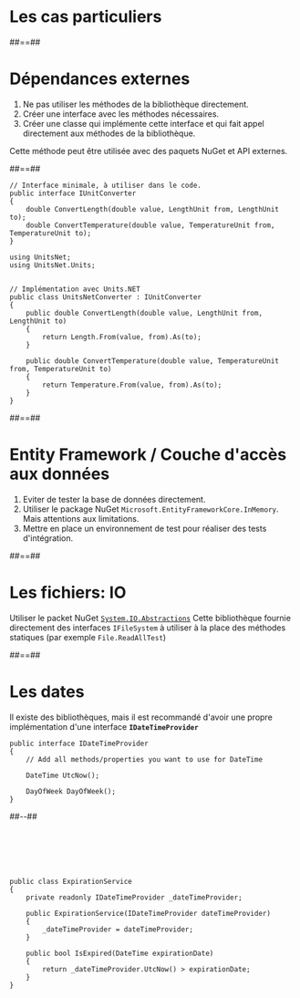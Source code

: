 <!-- .slide: class="transition-bg-sfeir-2" -->

# Les cas particuliers

##==##

# Dépendances externes

1. Ne pas utiliser les méthodes de la bibliothèque directement.
2. Créer une interface avec les méthodes nécessaires.
3. Créer une classe qui implémente cette interface et qui fait appel directement aux méthodes de la bibliothèque.

Cette méthode peut être utilisée avec des paquets NuGet et API externes.

##==##

<!-- .slide: class="with-code max-height" -->

```csharp[]
// Interface minimale, à utiliser dans le code.
public interface IUnitConverter
{
    double ConvertLength(double value, LengthUnit from, LengthUnit to);
    double ConvertTemperature(double value, TemperatureUnit from, TemperatureUnit to);
}
```

```csharp[]
using UnitsNet;
using UnitsNet.Units;


// Implémentation avec Units.NET
public class UnitsNetConverter : IUnitConverter
{
    public double ConvertLength(double value, LengthUnit from, LengthUnit to)
    {
        return Length.From(value, from).As(to);
    }

    public double ConvertTemperature(double value, TemperatureUnit from, TemperatureUnit to)
    {
        return Temperature.From(value, from).As(to);
    }
}
```

##==##

# Entity Framework / Couche d'accès aux données

1. Eviter de tester la base de données directement.
2. Utiliser le package NuGet `Microsoft.EntityFrameworkCore.InMemory`. Mais attentions aux limitations.
3. Mettre en place un environnement de test pour réaliser des tests d'intégration.

##==##

# Les fichiers: IO

Utiliser le packet NuGet [`System.IO.Abstractions`](https://github.com/TestableIO/System.IO.Abstractions)
Cette bibliothèque fournie directement des interfaces `IFileSystem` à utiliser à la place des méthodes statiques (par exemple `File.ReadAllTest`)

##==##

<!-- .slide: class="two-column with-code" -->

# Les dates

Il existe des bibliothèques, mais il est recommandé d'avoir une propre implémentation d'une interface **`IDateTimeProvider`**

```csharp[]
public interface IDateTimeProvider
{
    // Add all methods/properties you want to use for DateTime

    DateTime UtcNow();

    DayOfWeek DayOfWeek();
}
```

##--##
<br><br><br><br><br><br>

```csharp[]
public class ExpirationService
{
    private readonly IDateTimeProvider _dateTimeProvider;

    public ExpirationService(IDateTimeProvider dateTimeProvider)
    {
        _dateTimeProvider = dateTimeProvider;
    }

    public bool IsExpired(DateTime expirationDate)
    {
        return _dateTimeProvider.UtcNow() > expirationDate;
    }
}
```
